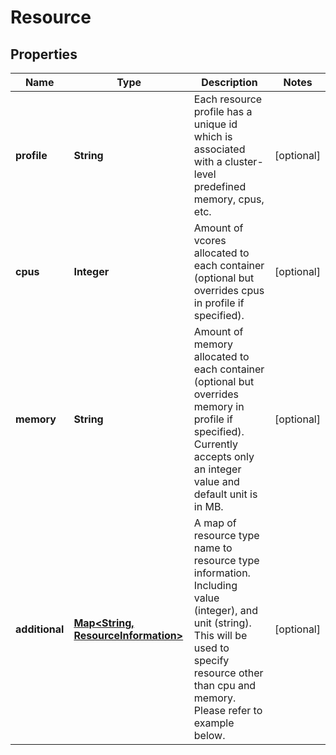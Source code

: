 
# Resource

## Properties
Name | Type | Description | Notes
------------ | ------------- | ------------- | -------------
**profile** | **String** | Each resource profile has a unique id which is associated with a cluster-level predefined memory, cpus, etc. |  [optional]
**cpus** | **Integer** | Amount of vcores allocated to each container (optional but overrides cpus in profile if specified). |  [optional]
**memory** | **String** | Amount of memory allocated to each container (optional but overrides memory in profile if specified). Currently accepts only an integer value and default unit is in MB. |  [optional]
**additional** | [**Map&lt;String, ResourceInformation&gt;**](ResourceInformation.md) | A map of resource type name to resource type information. Including value (integer), and unit (string). This will be used to specify resource other than cpu and memory. Please refer to example below. |  [optional]



